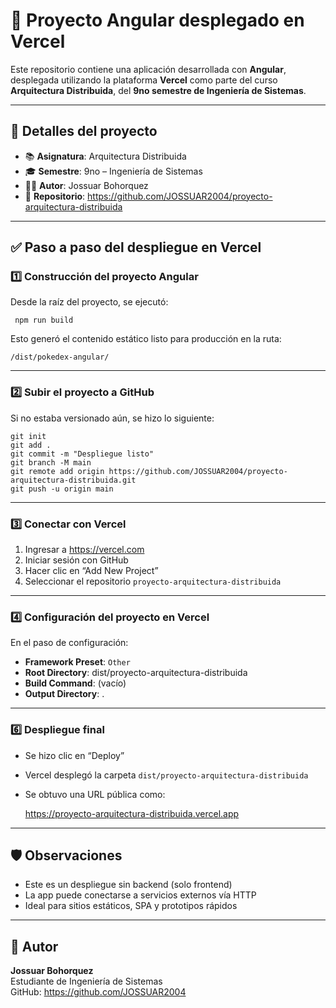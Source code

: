 # 🚀 Proyecto Angular desplegado en Vercel

Este repositorio contiene una aplicación desarrollada con **Angular**, desplegada utilizando la plataforma **Vercel** como parte del curso **Arquitectura Distribuida**, del **9no semestre de Ingeniería de Sistemas**.

---

## 🧾 Detalles del proyecto

- 📚 **Asignatura**: Arquitectura Distribuida  
- 🎓 **Semestre**: 9no – Ingeniería de Sistemas  
- 👨‍💻 **Autor**: Jossuar Bohorquez  
- 🔗 **Repositorio**: https://github.com/JOSSUAR2004/proyecto-arquitectura-distribuida

---

## ✅ Paso a paso del despliegue en Vercel

### 1️⃣ Construcción del proyecto Angular

Desde la raíz del proyecto, se ejecutó:

     npm run build

Esto generó el contenido estático listo para producción en la ruta:

    /dist/pokedex-angular/

---

### 2️⃣ Subir el proyecto a GitHub

Si no estaba versionado aún, se hizo lo siguiente:

    git init
    git add .
    git commit -m "Despliegue listo"
    git branch -M main
    git remote add origin https://github.com/JOSSUAR2004/proyecto-arquitectura-distribuida.git
    git push -u origin main

---

### 3️⃣ Conectar con Vercel

1. Ingresar a https://vercel.com
2. Iniciar sesión con GitHub
3. Hacer clic en “Add New Project”
4. Seleccionar el repositorio `proyecto-arquitectura-distribuida`

---

### 4️⃣ Configuración del proyecto en Vercel

En el paso de configuración:

- **Framework Preset**: `Other`
- **Root Directory**: dist/proyecto-arquitectura-distribuida
- **Build Command**: (vacío)
- **Output Directory**: .

---



### 6️⃣ Despliegue final

- Se hizo clic en “Deploy”
- Vercel desplegó la carpeta `dist/proyecto-arquitectura-distribuida`
- Se obtuvo una URL pública como:

    https://proyecto-arquitectura-distribuida.vercel.app

---

## 🛡️ Observaciones

- Este es un despliegue sin backend (solo frontend)
- La app puede conectarse a servicios externos vía HTTP
- Ideal para sitios estáticos, SPA y prototipos rápidos

---

## 🙌 Autor

**Jossuar Bohorquez**  
Estudiante de Ingeniería de Sistemas  
GitHub: https://github.com/JOSSUAR2004
